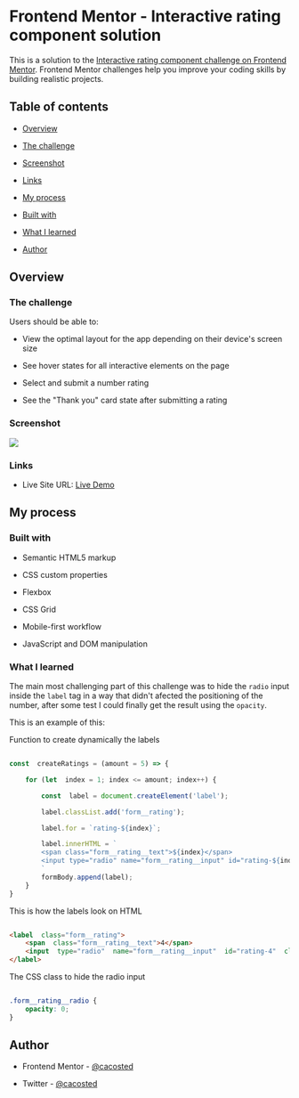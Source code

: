 
# Frontend Mentor - Interactive rating component solution

  

This is a solution to the [Interactive rating component challenge on Frontend Mentor](https://www.frontendmentor.io/challenges/interactive-rating-component-koxpeBUmI). Frontend Mentor challenges help you improve your coding skills by building realistic projects.

  

## Table of contents

  

- [Overview](#overview)

- [The challenge](#the-challenge)

- [Screenshot](#screenshot)

- [Links](#links)

- [My process](#my-process)

- [Built with](#built-with)

- [What I learned](#what-i-learned)

- [Author](#author)


  

## Overview

  

### The challenge

  

Users should be able to:

  

- View the optimal layout for the app depending on their device's screen size

- See hover states for all interactive elements on the page

- Select and submit a number rating

- See the "Thank you" card state after submitting a rating

  

### Screenshot

  

![](https://user-images.githubusercontent.com/57645180/175117066-e6b2b4fc-ecff-49bb-8b3a-43ddda3a5c97.png)

  

### Links

- Live Site URL: [Live Demo](https://cacosted.github.io/rating-component)

  

## My process

  

### Built with

  

- Semantic HTML5 markup

- CSS custom properties

- Flexbox

- CSS Grid

- Mobile-first workflow

- JavaScript and DOM manipulation

  

### What I learned

  

The main most challenging part of this challenge was to hide the `radio` input inside the `label` tag in a way that didn't afected the positioning of the number, after some test I could finally get the result using the `opacity`.

  

This is an example of this:

  

Function to create dynamically the labels

```js

const  createRatings = (amount = 5) => {

	for (let  index = 1; index <= amount; index++) {

		const  label = document.createElement('label');

		label.classList.add('form__rating');

		label.for = `rating-${index}`;

		label.innerHTML = `
		<span class="form__rating__text">${index}</span>
		<input type="radio" name="form__rating__input" id="rating-${index}" class="form__rating__radio" value="${index}">
		`
		formBody.append(label);
	}
}

```

  

This is how the labels look on HTML

```html

<label  class="form__rating">
	<span  class="form__rating__text">4</span>
	<input  type="radio"  name="form__rating__input"  id="rating-4"  class="form__rating__radio"  value="4">
</label>

```

  

The CSS class to hide the radio input

```css

.form__rating__radio {
	opacity: 0;
}

```
  
## Author

 
- Frontend Mentor - [@cacosted](https://www.frontendmentor.io/profile/cacosted)

- Twitter - [@cacosted](https://www.twitter.com/cacosted)

 
